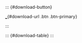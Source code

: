 
::: {#download-button}
<div>

[\_](_ "Download Quarto"){#download-url .btn .btn-primary}

</div>
:::

::: {#download-table}
:::
